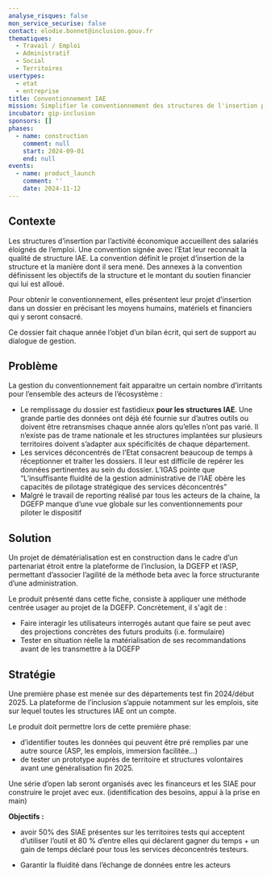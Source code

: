 ```yaml
---
analyse_risques: false
mon_service_securise: false
contact: elodie.bonnet@inclusion.gouv.fr
thematiques:
  - Travail / Emploi
  - Administratif
  - Social
  - Territoires
usertypes:
  - etat
  - entreprise
title: Conventionnement IAE
mission: Simplifier le conventionnement des structures de l'insertion par l'activité économique
incubator: gip-inclusion
sponsors: []
phases:
  - name: construction
    comment: null
    start: 2024-09-01
    end: null
events:
  - name: product_launch
    comment: ''
    date: 2024-11-12
---
```

## Contexte

Les structures d’insertion par l’activité économique accueillent des salariés éloignés de l’emploi.  Une convention signée avec l’Etat leur reconnait la qualité de structure IAE. La convention définit le projet d’insertion de la structure et la manière dont il sera mené. Des annexes à la convention définissent les objectifs de la structure et le montant du soutien financier qui lui est alloué.

Pour obtenir le conventionnement, elles présentent leur projet d’insertion dans un dossier en précisant les moyens humains, matériels et financiers qui y seront consacré.

Ce dossier fait chaque année l’objet d’un bilan écrit, qui sert de support au dialogue de gestion.

## Problème

La gestion du conventionnement fait apparaitre un certain nombre d’irritants pour l’ensemble des acteurs de l’écosystème : 

- Le remplissage du dossier est fastidieux **pour les structures IAE**. Une grande partie des données ont déjà été fournie sur d’autres outils ou doivent être retransmises chaque année alors qu’elles n’ont pas varié. Il n’existe pas de trame nationale et les structures implantées sur plusieurs territoires doivent s’adapter aux spécificités de chaque département.
- Les services déconcentrés de l’Etat consacrent beaucoup de temps à réceptionner et traiter les dossiers. Il leur est difficile de repérer les données pertinentes au sein du dossier. L’IGAS pointe que “L’insuffisante fluidité de la gestion administrative de l’IAE obère les capacités de pilotage stratégique des services déconcentrés”
- Malgré le travail de reporting réalisé par tous les acteurs de la chaine, la DGEFP manque d’une vue globale sur les conventionnements pour piloter le dispositif
## Solution

Un projet de dématérialisation est en construction dans le cadre d’un partenariat étroit entre la plateforme de l’inclusion, la DGEFP et l’ASP, permettant d’associer l’agilité de la méthode beta avec la force structurante d’une administration.

Le produit présenté dans cette fiche, consiste à appliquer une méthode centrée usager au projet de la DGEFP. Concrètement, il s'agit de : 

- Faire interagir les utilisateurs interrogés autant que faire se peut avec des projections concrètes des futurs produits (i.e. formulaire)
- Tester en situation réelle la matérialisation de ses recommandations avant de les transmettre à la DGEFP



## Stratégie
Une première phase est menée sur des départements test fin 2024/début 2025. La plateforme de l’inclusion s’appuie notamment sur les emplois, site sur lequel toutes les structures IAE ont un compte.

Le produit doit permettre lors de cette première phase:

- d’identifier toutes les données qui peuvent être pré remplies par une autre source (ASP, les emplois, immersion facilitée…)
- de tester un prototype auprès de territoire et structures volontaires avant une généralisation fin 2025.

Une série d’open lab seront organisés avec les financeurs et les SIAE pour construire le projet avec eux. (identification des besoins, appui à la prise en main)


**Objectifs :**
- avoir 50% des SIAE présentes sur les territoires tests qui acceptent d’utiliser l’outil  et 80 % d’entre elles qui déclarent gagner du temps + un gain de temps déclaré pour tous les services déconcentrés testeurs.

- Garantir la fluidité dans l’échange de données entre les acteurs

